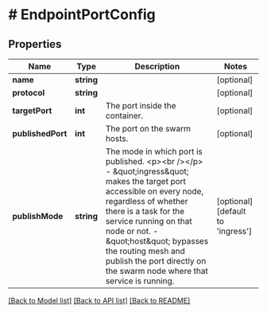 # # EndpointPortConfig

## Properties

Name | Type | Description | Notes
------------ | ------------- | ------------- | -------------
**name** | **string** |  | [optional] 
**protocol** | **string** |  | [optional] 
**targetPort** | **int** | The port inside the container. | [optional] 
**publishedPort** | **int** | The port on the swarm hosts. | [optional] 
**publishMode** | **string** | The mode in which port is published.  &lt;p&gt;&lt;br /&gt;&lt;/p&gt;  - \&quot;ingress\&quot; makes the target port accessible on every node,   regardless of whether there is a task for the service running on   that node or not. - \&quot;host\&quot; bypasses the routing mesh and publish the port directly on   the swarm node where that service is running. | [optional] [default to 'ingress']

[[Back to Model list]](../../README.md#documentation-for-models) [[Back to API list]](../../README.md#documentation-for-api-endpoints) [[Back to README]](../../README.md)


